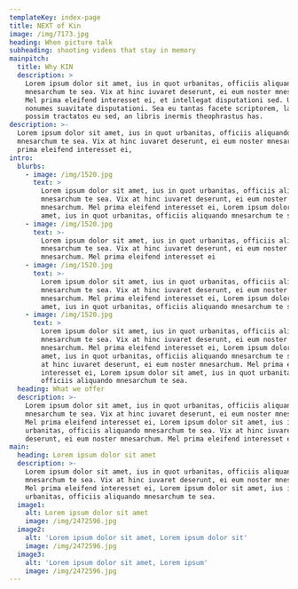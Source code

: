 ```yaml
---
templateKey: index-page
title: NEXT of Kin
image: /img/7173.jpg
heading: When picture talk
subheading: shooting videos that stay in memory
mainpitch:
  title: Why KIN
  description: >
    Lorem ipsum dolor sit amet, ius in quot urbanitas, officiis aliquando
    mnesarchum te sea. Vix at hinc iuvaret deserunt, ei eum noster mnesarchum.
    Mel prima eleifend interesset ei, et intellegat disputationi sed. Ut nec
    nonumes suavitate disputationi. Sea eu tantas facete scriptorem, laudem
    possim tractatos eu sed, an libris inermis theophrastus has.
description: >-
  Lorem ipsum dolor sit amet, ius in quot urbanitas, officiis aliquando
  mnesarchum te sea. Vix at hinc iuvaret deserunt, ei eum noster mnesarchum. Mel
  prima eleifend interesset ei, 
intro:
  blurbs:
    - image: /img/1520.jpg
      text: >
        Lorem ipsum dolor sit amet, ius in quot urbanitas, officiis aliquando
        mnesarchum te sea. Vix at hinc iuvaret deserunt, ei eum noster
        mnesarchum. Mel prima eleifend interesset ei, Lorem ipsum dolor sit
        amet, ius in quot urbanitas, officiis aliquando mnesarchum te sea.
    - image: /img/1520.jpg
      text: >-
        Lorem ipsum dolor sit amet, ius in quot urbanitas, officiis aliquando
        mnesarchum te sea. Vix at hinc iuvaret deserunt, ei eum noster
        mnesarchum. Mel prima eleifend interesset ei
    - image: /img/1520.jpg
      text: >-
        Lorem ipsum dolor sit amet, ius in quot urbanitas, officiis aliquando
        mnesarchum te sea. Vix at hinc iuvaret deserunt, ei eum noster
        mnesarchum. Mel prima eleifend interesset ei, Lorem ipsum dolor sit
        amet, ius in quot urbanitas, officiis aliquando mnesarchum te sea.
    - image: /img/1520.jpg
      text: >
        Lorem ipsum dolor sit amet, ius in quot urbanitas, officiis aliquando
        mnesarchum te sea. Vix at hinc iuvaret deserunt, ei eum noster
        mnesarchum. Mel prima eleifend interesset ei, Lorem ipsum dolor sit
        amet, ius in quot urbanitas, officiis aliquando mnesarchum te sea. Vix
        at hinc iuvaret deserunt, ei eum noster mnesarchum. Mel prima eleifend
        interesset ei, Lorem ipsum dolor sit amet, ius in quot urbanitas,
        officiis aliquando mnesarchum te sea.
  heading: What we offer
  description: >-
    Lorem ipsum dolor sit amet, ius in quot urbanitas, officiis aliquando
    mnesarchum te sea. Vix at hinc iuvaret deserunt, ei eum noster mnesarchum.
    Mel prima eleifend interesset ei, Lorem ipsum dolor sit amet, ius in quot
    urbanitas, officiis aliquando mnesarchum te sea. Vix at hinc iuvaret
    deserunt, ei eum noster mnesarchum. Mel prima eleifend interesset ei, 
main:
  heading: Lorem ipsum dolor sit amet
  description: >-
    Lorem ipsum dolor sit amet, ius in quot urbanitas, officiis aliquando
    mnesarchum te sea. Vix at hinc iuvaret deserunt, ei eum noster mnesarchum.
    Mel prima eleifend interesset ei, Lorem ipsum dolor sit amet, ius in quot
    urbanitas, officiis aliquando mnesarchum te sea.
  image1:
    alt: Lorem ipsum dolor sit amet
    image: /img/2472596.jpg
  image2:
    alt: 'Lorem ipsum dolor sit amet, Lorem ipsum dolor sit'
    image: /img/2472596.jpg
  image3:
    alt: 'Lorem ipsum dolor sit amet, Lorem ipsum'
    image: /img/2472596.jpg
---
```



